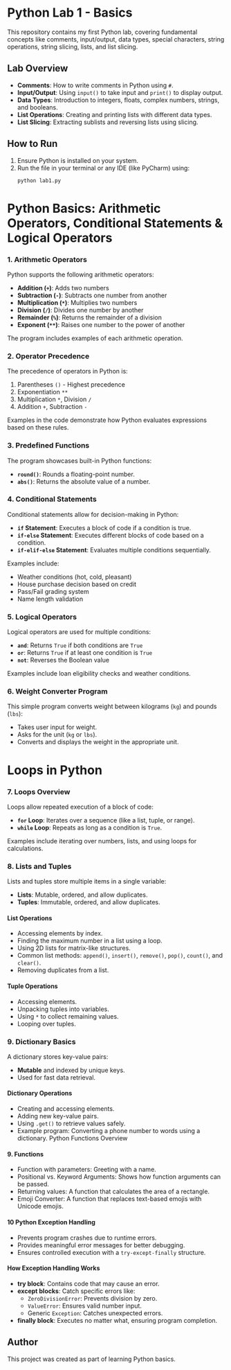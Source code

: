 # Python Lab 1 - Basics

This repository contains my first Python lab, covering fundamental concepts like comments, input/output, data types, special characters, string operations, string slicing, lists, and list slicing.

## Lab Overview
- **Comments**: How to write comments in Python using `#`.  
- **Input/Output**: Using `input()` to take input and `print()` to display output.  
- **Data Types**: Introduction to integers, floats, complex numbers, strings, and booleans.  
- **List Operations**: Creating and printing lists with different data types.  
- **List Slicing**: Extracting sublists and reversing lists using slicing.

## How to Run
1. Ensure Python is installed on your system.  
2. Run the file in your terminal or any IDE (like PyCharm) using:  
   ```bash
   python lab1.py
   ```

# Python Basics: Arithmetic Operators, Conditional Statements & Logical Operators

### 1. Arithmetic Operators
Python supports the following arithmetic operators:
- **Addition (`+`)**: Adds two numbers
- **Subtraction (`-`)**: Subtracts one number from another
- **Multiplication (`*`)**: Multiplies two numbers
- **Division (`/`)**: Divides one number by another
- **Remainder (`%`)**: Returns the remainder of a division
- **Exponent (`**`)**: Raises one number to the power of another

The program includes examples of each arithmetic operation.

### 2. Operator Precedence
The precedence of operators in Python is:
1. Parentheses `()` - Highest precedence
2. Exponentiation `**`
3. Multiplication `*`, Division `/`
4. Addition `+`, Subtraction `-`

Examples in the code demonstrate how Python evaluates expressions based on these rules.

### 3. Predefined Functions
The program showcases built-in Python functions:
- **`round()`**: Rounds a floating-point number.
- **`abs()`**: Returns the absolute value of a number.

### 4. Conditional Statements
Conditional statements allow for decision-making in Python:
- **`if` Statement**: Executes a block of code if a condition is true.
- **`if-else` Statement**: Executes different blocks of code based on a condition.
- **`if-elif-else` Statement**: Evaluates multiple conditions sequentially.

Examples include:
- Weather conditions (hot, cold, pleasant)
- House purchase decision based on credit
- Pass/Fail grading system
- Name length validation

### 5. Logical Operators
Logical operators are used for multiple conditions:
- **`and`**: Returns `True` if both conditions are `True`
- **`or`**: Returns `True` if at least one condition is `True`
- **`not`**: Reverses the Boolean value

Examples include loan eligibility checks and weather conditions.

### 6. Weight Converter Program
This simple program converts weight between kilograms (`kg`) and pounds (`lbs`):
- Takes user input for weight.
- Asks for the unit (`kg` or `lbs`).
- Converts and displays the weight in the appropriate unit.

# Loops in Python
### 7. Loops Overview
Loops allow repeated execution of a block of code:
- **`for` Loop**: Iterates over a sequence (like a list, tuple, or range).
- **`while` Loop**: Repeats as long as a condition is `True`.

Examples include iterating over numbers, lists, and using loops for calculations.

### 8. Lists and Tuples
Lists and tuples store multiple items in a single variable:
- **Lists**: Mutable, ordered, and allow duplicates.
- **Tuples**: Immutable, ordered, and allow duplicates.

#### List Operations
- Accessing elements by index.
- Finding the maximum number in a list using a loop.
- Using 2D lists for matrix-like structures.
- Common list methods: `append()`, `insert()`, `remove()`, `pop()`, `count()`, and `clear()`.
- Removing duplicates from a list.

#### Tuple Operations
- Accessing elements.
- Unpacking tuples into variables.
- Using `*` to collect remaining values.
- Looping over tuples.

### 9. Dictionary Basics
A dictionary stores key-value pairs:
- **Mutable** and indexed by unique keys.
- Used for fast data retrieval.

#### Dictionary Operations
- Creating and accessing elements.
- Adding new key-value pairs.
- Using `.get()` to retrieve values safely.
- Example program: Converting a phone number to words using a dictionary.
  Python Functions Overview

#### 9. Functions 

- Function with parameters: Greeting with a name.
- Positional vs. Keyword Arguments: Shows how function arguments can be passed.
- Returning values: A function that calculates the area of a rectangle.
- Emoji Converter: A function that replaces text-based emojis with Unicode emojis.

#### 10 Python Exception Handling
- Prevents program crashes due to runtime errors.
- Provides meaningful error messages for better debugging.
- Ensures controlled execution with a `try-except-finally` structure.

#### How Exception Handling Works
- **try block**: Contains code that may cause an error.
- **except blocks**: Catch specific errors like:
  - `ZeroDivisionError`: Prevents division by zero.
  - `ValueError`: Ensures valid number input.
  - Generic `Exception`: Catches unexpected errors.
- **finally block**: Executes no matter what, ensuring program completion.

  

## Author
This project was created as part of learning Python basics.

